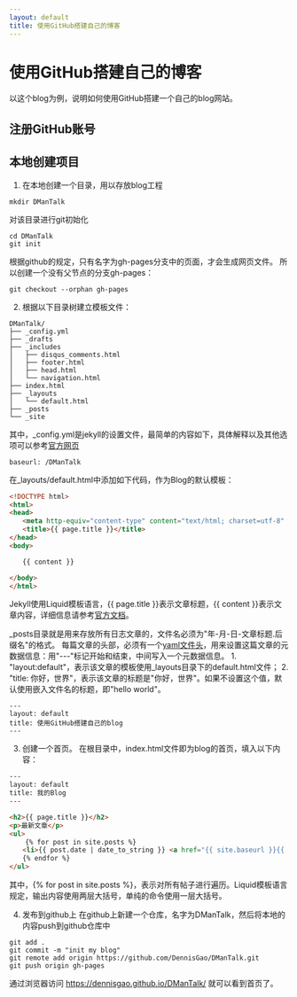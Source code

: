 ```yaml
---
layout: default
title: 使用GitHub搭建自己的博客
---
```


# 使用GitHub搭建自己的博客

以这个blog为例，说明如何使用GitHub搭建一个自己的blog网站。

## 注册GitHub账号

## 本地创建项目
1. 在本地创建一个目录，用以存放blog工程
```Shell
mkdir DManTalk
```
对该目录进行git初始化
```Shell
cd DManTalk
git init
```
根据github的规定，只有名字为gh-pages分支中的页面，才会生成网页文件。
所以创建一个没有父节点的分支gh-pages：
```Shell
git checkout --orphan gh-pages
```

2. 根据以下目录树建立模板文件：
```Shell
DManTalk/
├── _config.yml
├── _drafts
├── _includes
│   ├── disqus_comments.html
│   ├── footer.html
│   ├── head.html
│   └── navigation.html
├── index.html
├── _layouts
│   └── default.html
├── _posts
└── _site
```

其中，_config.yml是jekyll的设置文件，最简单的内容如下，具体解释以及其他选项可以参考[官方网页](http://jekyllrb.com/docs/configuration/)
```Shell
baseurl: /DManTalk
```

在_layouts/default.html中添加如下代码，作为Blog的默认模板：
```HTML
<!DOCTYPE html>
<html>
<head>
　　<meta http-equiv="content-type" content="text/html; charset=utf-8" />
　　<title>{{ page.title }}</title>
</head>
<body>

　　{{ content }}

</body>
</html>
```

Jekyll使用Liquid模板语言，{{ page.title }}表示文章标题，{{ content }}表示文章内容，详细信息请参考[官方文档](http://jekyllrb.com/docs/variables/)。

_posts目录就是用来存放所有日志文章的，文件名必须为"年-月-日-文章标题.后缀名"的格式。
每篇文章的头部，必须有一个[yaml文件头](http://jekyllrb.com/docs/frontmatter/)，用来设置这篇文章的元数据信息：用"---"标记开始和结束，中间写入一个元数据信息。
	1. "layout:default"，表示该文章的模板使用_layouts目录下的default.html文件；
	2. "title: 你好，世界"，表示该文章的标题是"你好，世界"。如果不设置这个值，默认使用嵌入文件名的标题，即"hello world"。

```language
---
layout: default
title: 使用GitHub搭建自己的blog
---
```

3. 创建一个首页。
在根目录中，index.html文件即为blog的首页，填入以下内容：
```HTML
---
layout: default
title: 我的Blog
---

<h2>{{ page.title }}</h2>
<p>最新文章</p>
<ul>
	{% for post in site.posts %}
　　<li>{{ post.date | date_to_string }} <a href="{{ site.baseurl }}{{ post.url }}">{{ post.title }}</a></li>
　　{% endfor %}
</ul>
```
其中，{% for post in site.posts %}，表示对所有帖子进行遍历。Liquid模板语言规定，输出内容使用两层大括号，单纯的命令使用一层大括号。

4. 发布到github上
在github上新建一个仓库，名字为DManTalk，然后将本地的内容push到github仓库中

```Shell
git add .
git commit -m "init my blog"
git remote add origin https://github.com/DennisGao/DManTalk.git
git push origin gh-pages
```
通过浏览器访问 https://dennisgao.github.io/DManTalk/ 就可以看到首页了。



